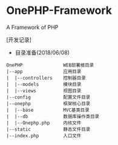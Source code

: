 # OnePHP-Framework
A Framework of PHP

[开发记录]

- 目录准备(2018/06/08)
```
OnePHP               WEB部署根目录
|--app               应用目录
|  |--controllers    控制器目录
|  |--models         模块目录
|  |--views          视图目录
|--config            配置文件目录
|--onephp            框架核心目录
|  |--base           MVC基类目录
|  |--db             数据库操作类目录
|  |--Onephp.php     内核文件
|--static            静态文件目录
|--index.php         入口文件

```
